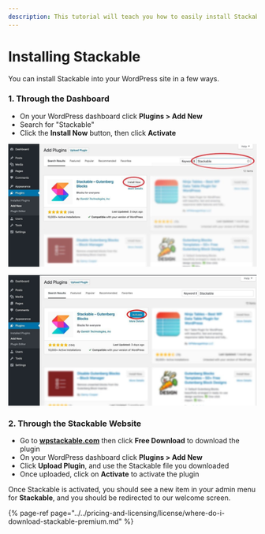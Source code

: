```yaml
---
description: This tutorial will teach you how to easily install Stackable.
---
```


# Installing Stackable

You can install Stackable into your WordPress site in a few ways.

### **1. Through the Dashboard**

* On your WordPress dashboard click **Plugins &gt; Add New**
* Search for "Stackable"
* Click the **Install Now** button, then click **Activate**

![](../../.gitbook/assets/stackable-install-tutorial-2-search-03-1.jpg)

![](../../.gitbook/assets/stackable-install-tutorial-3-activate-02-1.jpg)



### **2. Through the Stackable Website**

* Go to [**wpstackable.com**](https://wpstackable.com/) then click **Free Download** to download the plugin
* On your WordPress dashboard click **Plugins &gt; Add New**
* Click **Upload Plugin**, and use the Stackable file you downloaded
* Once uploaded, click on **Activate** to activate the plugin

Once Stackable is activated, you should see a new item in your admin menu for **Stackable**, and you should be redirected to our welcome screen.

{% page-ref page="../../pricing-and-licensing/license/where-do-i-download-stackable-premium.md" %}



